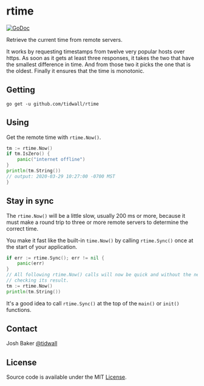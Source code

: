 # rtime

[![GoDoc](https://img.shields.io/badge/api-reference-blue.svg?style=flat-square)](https://godoc.org/github.com/tidwall/rtime)

Retrieve the current time from remote servers.

It works by requesting timestamps from twelve very popular hosts over https.
As soon as it gets at least three responses, it takes the two that have the
smallest difference in time. And from those two it picks the one that is
the oldest. Finally it ensures that the time is monotonic.

## Getting

```
go get -u github.com/tidwall/rtime
```

## Using

Get the remote time with `rtime.Now()`.

```go
tm := rtime.Now()
if tm.IsZero() {
    panic("internet offline")
}
println(tm.String())
// output: 2020-03-29 10:27:00 -0700 MST
}
```

## Stay in sync

The `rtime.Now()` will be a little slow, usually 200 ms or more, because it
must make a round trip to three or more remote servers to determine the correct
time. 

You make it fast like the built-in `time.Now()` by calling `rtime.Sync()` once
at the start of your application.

```go
if err := rtime.Sync(); err != nil {
    panic(err)
}
// All following rtime.Now() calls will now be quick and without the need for
// checking its result.
tm := rtime.Now()
println(tm.String())
```

It's a good idea to call `rtime.Sync()` at the top of the `main()` or `init()`
functions.

## Contact

Josh Baker [@tidwall](http://twitter.com/tidwall)

## License

Source code is available under the MIT [License](/LICENSE).